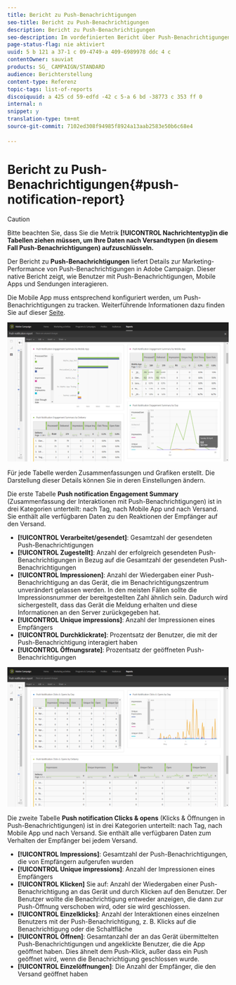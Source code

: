 ```yaml
---
title: Bericht zu Push-Benachrichtigungen
seo-title: Bericht zu Push-Benachrichtigungen
description: Bericht zu Push-Benachrichtigungen
seo-description: Im vordefinierten Bericht über Push-Benachrichtigungen erfahren Sie über die Wirkung Ihrer Push-Benachrichtigung.
page-status-flag: nie aktiviert
uuid: 5 b 121 a 37-1 c 09-4749-a 409-6989978 ddc 4 c
contentOwner: sauviat
products: SG_ CAMPAIGN/STANDARD
audience: Berichterstellung
content-type: Referenz
topic-tags: list-of-reports
discoiquuid: a 425 cd 59-edfd -42 c 5-a 6 bd -38773 c 353 ff 0
internal: n
snippet: y
translation-type: tm+mt
source-git-commit: 7102ed308f94985f8924a13aab2583e50b6c68e4

---
```



# Bericht zu Push-Benachrichtigungen{#push-notification-report}

>[!CAUTION]
>
>Bitte beachten Sie, dass Sie die Metrik **[!UICONTROL Nachrichtentyp]in die Tabellen ziehen müssen, um Ihre Daten nach Versandtypen (in diesem Fall Push-Benachrichtigungen) aufzuschlüsseln.**

Der Bericht zu **Push-Benachrichtigungen** liefert Details zur Marketing-Performance von Push-Benachrichtigungen in Adobe Campaign. Dieser native Bericht zeigt, wie Benutzer mit Push-Benachrichtigungen, Mobile Apps und Sendungen interagieren.

Die Mobile App muss entsprechend konfiguriert werden, um Push-Benachrichtigungen zu tracken. Weiterführende Informationen dazu finden Sie auf dieser [Seite](https://helpx.adobe.com/campaign/kb/push-tracking.html).

![](assets/dynamic_report_push.png)

Für jede Tabelle werden Zusammenfassungen und Grafiken erstellt. Die Darstellung dieser Details können Sie in deren Einstellungen ändern.

Die erste Tabelle **Push notification Engagement Summary** (Zusammenfassung der Interaktionen mit Push-Benachrichtigungen) ist in drei Kategorien unterteilt: nach Tag, nach Mobile App und nach Versand. Sie enthält alle verfügbaren Daten zu den Reaktionen der Empfänger auf den Versand.

* **[!UICONTROL Verarbeitet/gesendet]**: Gesamtzahl der gesendeten Push-Benachrichtigungen
* **[!UICONTROL Zugestellt]**: Anzahl der erfolgreich gesendeten Push-Benachrichtigungen in Bezug auf die Gesamtzahl der gesendeten Push-Benachrichtigungen
* **[!UICONTROL Impressionen]**: Anzahl der Wiedergaben einer Push-Benachrichtigung an das Gerät, die im Benachrichtigungszentrum unverändert gelassen werden. In den meisten Fällen sollte die Impressionsnummer der bereitgestellten Zahl ähnlich sein. Dadurch wird sichergestellt, dass das Gerät die Meldung erhalten und diese Informationen an den Server zurückgegeben hat.
* **[!UICONTROL Unique impressions]**: Anzahl der Impressionen eines Empfängers
* **[!UICONTROL Durchklickrate]**: Prozentsatz der Benutzer, die mit der Push-Benachrichtigung interagiert haben
* **[!UICONTROL Öffnungsrate]**: Prozentsatz der geöffneten Push-Benachrichtigungen

![](assets/dynamic_report_push_2.png)

Die zweite Tabelle **Push notification Clicks &amp; opens** (Klicks &amp; Öffnungen in Push-Benachrichtigungen) ist in drei Kategorien unterteilt: nach Tag, nach Mobile App und nach Versand. Sie enthält alle verfügbaren Daten zum Verhalten der Empfänger bei jedem Versand.

* **[!UICONTROL Impressions]**: Gesamtzahl der Push-Benachrichtigungen, die von Empfängern aufgerufen wurden
* **[!UICONTROL Unique impressions]**: Anzahl der Impressionen eines Empfängers
* **[!UICONTROL Klicken]** Sie auf: Anzahl der Wiedergaben einer Push-Benachrichtigung an das Gerät und durch Klicken auf den Benutzer. Der Benutzer wollte die Benachrichtigung entweder anzeigen, die dann zur Push-Öffnung verschoben wird, oder sie wird geschlossen.
* **[!UICONTROL Einzelklicks]**: Anzahl der Interaktionen eines einzelnen Benutzers mit der Push-Benachrichtigung, z. B. Klicks auf die Benachrichtigung oder die Schaltfläche
* **[!UICONTROL Öffnen]**: Gesamtanzahl der an das Gerät übermittelten Push-Benachrichtigungen und angeklickte Benutzer, die die App geöffnet haben. Dies ähnelt dem Push-Klick, außer dass ein Push geöffnet wird, wenn die Benachrichtigung geschlossen wurde.
* **[!UICONTROL Einzelöffnungen]**: Die Anzahl der Empfänger, die den Versand geöffnet haben

